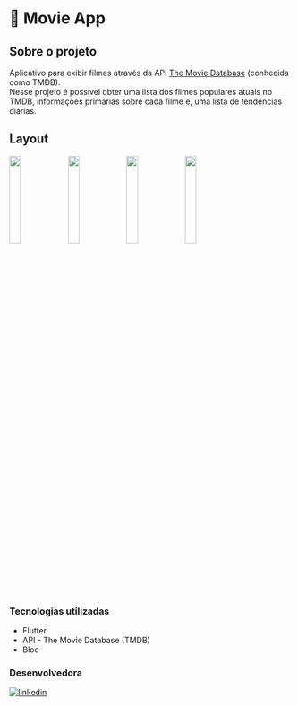 # 🎥 Movie App
## Sobre o projeto

Aplicativo para exibir filmes através da API [The Movie Database](https://www.themoviedb.org/documentation/api?language=pt-BR) (conhecida como TMDB). 
<br>Nesse projeto é possível obter uma lista dos filmes populares atuais no TMDB, informações primárias sobre cada filme e, 
uma lista de tendências diárias.</br>


## Layout 
<p>
<img src="screenshots/Screenshot_1.png" width="20%">
<img src="screenshots/Screenshot_2.png" width="20%">
<img src="screenshots/Screenshot_4.png" width="20%">
<img src="screenshots/movie_app.gif" width="20%">
</p>


### Tecnologias utilizadas

* Flutter
* API - The Movie Database (TMDB)
* Bloc


### Desenvolvedora

<a href="https://www.linkedin.com/in/jusy-lopes/" > <img align="center" src="https://img.shields.io/badge/- jusylopes-05122A?style=flat&logo=linkedin" alt="linkedin"/>
